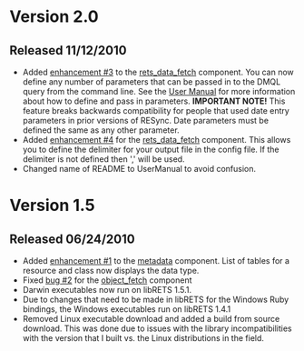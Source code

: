 # Version 2.0 #
## Released 11/12/2010 ##
  * Added [enhancement #3](http://code.google.com/p/crt-resync/issues/detail?id=3) to the [rets\_data\_fetch](UserManual#RETS_DATA_FETCH.md) component.  You can now define any number of parameters that can be passed in to the DMQL query from the command line.  See the [User Manual](UserManual.md) for more information about how to define and pass in parameters.  **IMPORTANT NOTE!**  This feature breaks backwards compatibility for people that used date entry parameters in prior versions of RESync.  Date parameters must be defined the same as any other parameter.
  * Added [enhancement #4](http://code.google.com/p/crt-resync/issues/detail?id=4) for the [rets\_data\_fetch](UserManual#RETS_DATA_FETCH.md) component.  This allows you to define the delimiter for your output file in the config file.  If the delimiter is not defined then ',' will be used.
  * Changed name of README to UserManual to avoid confusion.

# Version 1.5 #
## Released 06/24/2010 ##
  * Added [enhancement #1](http://code.google.com/p/crt-resync/issues/detail?id=1) to the [metadata](UserManual#METADATA.md) component.  List of tables for a resource and class now displays the data type.
  * Fixed [bug #2](http://code.google.com/p/crt-resync/issues/detail?id=2) for the [object\_fetch](UserManual#OBJECT_FETCH.md) component
  * Darwin executables now run on libRETS 1.5.1.
  * Due to changes that need to be made in libRETS for the Windows Ruby bindings, the Windows executables run on libRETS 1.4.1
  * Removed Linux executable download and added a build from source download.  This was done due to issues with the library incompatibilities with the version that I built vs. the Linux distributions in the field.